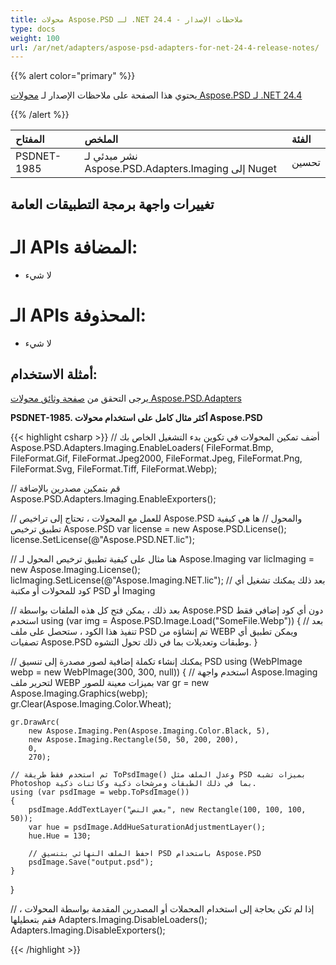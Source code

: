 ```yaml
---
title: محولات Aspose.PSD لـ .NET 24.4 - ملاحظات الإصدار
type: docs
weight: 100
url: /ar/net/adapters/aspose-psd-adapters-for-net-24-4-release-notes/
---
```


{{% alert color="primary" %}}

يحتوي هذا الصفحة على ملاحظات الإصدار لـ [محولات Aspose.PSD لـ .NET 24.4](https://www.nuget.org/packages/Aspose.PSD.Adapters.Imaging/)

{{% /alert %}}

| **المفتاح** | **الملخص**                                                          | **الفئة** |
|:------------|:---------------------------------------------------------------------|:------------|
| PSDNET-1985 | نشر مبدئي لـ Aspose.PSD.Adapters.Imaging إلى Nuget                  | تحسين |


## **تغييرات واجهة برمجة التطبيقات العامة**
# **الـ APIs المضافة:**
- لا شيء

# **الـ APIs المحذوفة:**
- لا شيء

## **أمثلة الاستخدام:**

يرجى التحقق من [صفحة وثائق محولات Aspose.PSD.Adapters](/psd/ar/net/adapters)

**PSDNET-1985. أكثر مثال كامل على استخدام محولات Aspose.PSD**

{{< highlight csharp >}}
// أضف تمكين المحولات في تكوين بدء التشغيل الخاص بك
Aspose.PSD.Adapters.Imaging.EnableLoaders(
   FileFormat.Bmp,
   FileFormat.Gif,
   FileFormat.Jpeg2000,
   FileFormat.Jpeg,
   FileFormat.Png,
   FileFormat.Svg,
   FileFormat.Tiff,
   FileFormat.Webp);
            
// قم بتمكين مصدرين بالإضافة
Aspose.PSD.Adapters.Imaging.EnableExporters();

// للعمل مع المحولات ، تحتاج إلى تراخيص Aspose.PSD والمحول
// ها هي كيفية تطبيق ترخيص Aspose.PSD
var license = new Aspose.PSD.License();
license.SetLicense(@"Aspose.PSD.NET.lic");

// هنا مثال على كيفية تطبيق ترخيص المحول لـ Aspose.Imaging
var licImaging = new Aspose.Imaging.License();
licImaging.SetLicense(@"Aspose.Imaging.NET.lic");
// بعد ذلك يمكنك تشغيل أي كود للمحولات أو مكتبة PSD أو Imaging

// بعد ذلك ، يمكن فتح كل هذه الملفات بواسطة Aspose.PSD دون أي كود إضافي فقط استخدم
using (var img = Aspose.PSD.Image.Load("SomeFile.Webp")) 
{
    // بعد تنفيذ هذا الكود ، ستحصل على ملف PSD تم إنشاؤه من WEBP ويمكن تطبيق أي تصفيات Aspose.PSD وطبقات وتعديلات بما في ذلك تحول التشوه.
}

// يمكنك إنشاء تكملة إضافية لصور مصدرة إلى تنسيق PSD
using (WebPImage webp = new WebPImage(300, 300, null))
{
    // استخدم واجهة Aspose.Imaging لتحرير ملف WEBP بميزات معينة للصور
    var gr = new Aspose.Imaging.Graphics(webp);             
    gr.Clear(Aspose.Imaging.Color.Wheat);

    gr.DrawArc(
        new Aspose.Imaging.Pen(Aspose.Imaging.Color.Black, 5),
        new Aspose.Imaging.Rectangle(50, 50, 200, 200), 
        0, 
        270);

    // ثم استخدم فقط طريقة ToPsdImage() وعدل الملف مثل PSD بميزات تشبه Photoshop بما في ذلك الطبقات ومرشحات ذكية وكائنات ذكية.
    using (var psdImage = webp.ToPsdImage())
    {                   
        psdImage.AddTextLayer("بعض النص", new Rectangle(100, 100, 100, 50));
        var hue = psdImage.AddHueSaturationAdjustmentLayer();
        hue.Hue = 130;

        // احفظ الملف النهائي بتنسيق PSD باستخدام Aspose.PSD
        psdImage.Save("output.psd");
    }
}

// إذا لم تكن بحاجة إلى استخدام المحملات أو المصدرين المقدمة بواسطة المحولات ، فقم بتعطيلها
Adapters.Imaging.DisableLoaders();
Adapters.Imaging.DisableExporters();		
		
{{< /highlight >}}